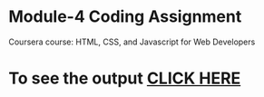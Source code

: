 

# Module-4 Coding Assignment

Coursera course: HTML, CSS, and Javascript for Web Developers

# To see the output [CLICK HERE](https://gokulravikumar1998.github.io/Coursera-HTML-CSS-and-JavaScript-for-Web-Developers/assignments/module4_assignments/index.html)

